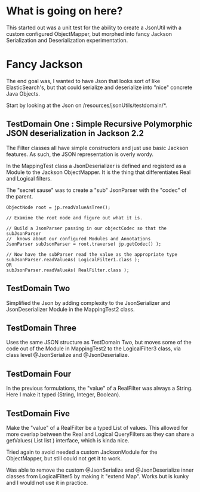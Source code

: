 # What is going on here?

This started out was a unit test for the ability to create a JsonUtil with a custom configured ObjectMapper, but
morphed into fancy Jackson Serialization and Deserialization experimentation.

# Fancy Jackson

The end goal was, I wanted to have Json that looks sort of like ElasticSearch's,
 but that could serialize and deserialize into "nice" concrete Java Objects.

Start by looking at the Json on /resources/jsonUtils/testdomain/*.

## TestDomain One : Simple Recursive Polymorphic JSON deserialization in Jackson 2.2

The Filter classes all have simple constructors and just use basic Jackson features.
As such, the JSON representation is overly wordy.

In the MappingTest class a JsonDeserializer is defined and registerd as a Module to the Jackson
ObjectMapper.   It is the thing that differentiates Real and Logical filters.

The "secret sause" was to create a "sub" JsonParser with the "codec" of the parent.

    ObjectNode root = jp.readValueAsTree();

    // Examine the root node and figure out what it is.

    // Build a JsonParser passing in our objectCodec so that the subJsonParser
    //  knows about our configured Modules and Annotations
    JsonParser subJsonParser = root.traverse( jp.getCodec() );

    // Now have the subParser read the value as the appropriate type
    subJsonParser.readValueAs( LogicalFilter1.class );
    OR
    subJsonParser.readValueAs( RealFilter.class );

## TestDomain Two

Simplified the Json by adding complexity to the JsonSerializer and JsonDeserializer Module in the MappingTest2 class.

## TestDomain Three

Uses the same JSON structure as TestDomain Two, but moves some of the code out of the Module
in MappingTest2 to the LogicalFilter3 class, via class level @JsonSerialize and @JsonDeserialize.

## TestDomain Four

In the previous formulations, the "value" of a RealFilter was always a String.  Here I make it typed (String, Integer,
Boolean).

## TestDomain Five

Make the "value" of a RealFilter be a typed List of values.   This allowed for more overlap between the Real and
Logical QueryFilters as they can share a getValues( List<T> list ) interface, which is kinda nice.

Tried again to avoid needed a custom JacksonModule for the ObjectMapper, but still could not get it to work.

Was able to remove the custom @JsonSerialize and @JsonDeserialize inner classes from LogicalFilter5 by making
it "extend Map".   Works but is kunky and I would not use it in practice.
